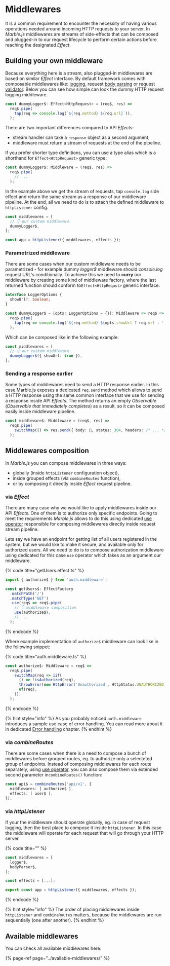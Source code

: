 # Middlewares

It is a common requirement to encounter the necessity of having various operations needed around incoming HTTP requests to your server. In _Marble.js_ middlewares are streams of side-effects that can be composed and plugged-in to our request lifecycle to perform certain actions before reaching the designated _Effect_.

## Building your own middleware

Because everything here is a stream, also plugged-in middlewares are based on similar _Effect_ interface. By default framework comes with composable middlewares like: [logging](../available-middlewares/logger.md), request [body parsing](../available-middlewares/body.md) or request [validator](../available-middlewares/joi.md). Below you can see how simple can look the dummy HTTP request logging middleware.

```typescript
const dummyLogger$: Effect<HttpRequest> = (req$, res) =>
  req$.pipe(
    tap(req => console.log(`${req.method} ${req.url}`)),
  );
```

There are two important differences compared to API _Effects_:

* stream handler can take a `response` object as a second argument,
* middleware must return a stream of requests at the end of the pipeline.

If you prefer shorter type definitions, you can use a type alias which is a shorthand for `Effect<HttpRequest>` generic type:

```typescript
const dummyLogger$: Middleware = (req$, res) =>
  req$.pipe(
    // ...
  );
```

In the example above we get the stream of requests, tap `console.log` side effect and return the same stream as a response of our middleware pipeline. At the end, all we need to do is to attach the defined middleware to `httpListener` config.

```typescript
const middlewares = [
  // 👇 our custom middleware 
  dummyLogger$,
];

const app = httpListener({ middlewares, effects });
```

### Parametrized middleware

There are some cases when our custom middleware needs to be parametrized - for example dummy _logger$_ middleware should _console.log_  request URL's conditionally. To achieve this we need to **curry** our middleware by creating some kind of middleware factory, where the last returned function should conform to`Effect<HttpRequst>` generic interface.

```typescript
interface LoggerOptions {
  showUrl?: boolean;
}

const dummyLogger$ = (opts: LoggerOptions = {}): Middleware => req$ =>
  req$.pipe(
    tap(req => console.log(`${req.method} ${opts.showUrl ? req.url : ''}`)),
  );
```

Which can be composed like in the following example:

```typescript
const middlewares = [
  // 👇 our custom middleware
  dummyLogger$({ showUrl: true }),
];
```

### Sending a response earlier

Some types of middlewares need to send a HTTP response earlier. In this case Marble.js exposes a dedicated `req.send` method which allows to send a HTTP response using the same common interface that we use for sending a response inside API _Effects_. The method returns an empty _Observable_ \(_Observable that immediately completes_\) as a result, so it can be composed easily inside middleware pipeline.

```typescript
const middleware$: Middleware = (req$, res) =>
  req$.pipe(
    switchMap(() => res.send({ body: 💩, status: 304, headers: /* ... */ }),
  );
```

## Middlewares composition

In _Marble.js_ you can compose middlewares in three ways:

* globally \(inside `httpListener` configuration object\),
* inside grouped effects \(via `combineRoutes` function\),
* or by composing it directly inside _Effect_ request pipeline.

### via _Effect_

There are many case why we would like to apply middlewares inside our API _Effects_. One of them is to authorize only specific endpoints. Going to meet the requirements _Marble.js_ allows to do this using dedicated [use operator](../api-reference-old/use.md) responsible for composing middlewares directly inside request stream pipeline.

Lets say we have an endpoint for getting list of all users registered in the system, but we would like to make it secure, and available only for authorized users. All we need to do is to compose authorization middleware using dedicated for this case `use` operator which takes as an argument our middleware.

{% code title="getUsers.effect.ts" %}
```typescript
import { authorize$ } from 'auth.middleware`;

const getUsers$: EffectFactory
  .matchPath('/')
  .matchType('GET')
  .use(req$ => req$.pipe(
    // 👇 middleware composition 
    use(authorize$),
    // ...
  );
```
{% endcode %}

Where example implementation of `authorize$` middleware can look like in the following snippet:

{% code title="auth.middleware.ts" %}
```typescript
const authorize$: Middleware = req$ =>
  req$.pipe(
    switchMap(req => iif(
      () => !isAuthorized(req),
      throwError(new HttpError('Unauthorized', HttpStatus.UNAUTHORIZED)),
      of(req),
    )),
  );
```
{% endcode %}

{% hint style="info" %}
As you probably noticed `auth.middleware` introduces a sample use case of error handling. You can read more about it in dedicated [Error handling](error-handling.md) chapter.
{% endhint %}

### via _combineRoutes_

There are some cases when there is a need to compose a bunch of middlewares before grouped routes, eg. to authorize only a selecteted group of endpoints. Instead of composing middlewares for each route separately, using [use operator](../api-reference-old/use.md), you can also compose them via extended second parameter in`combineRoutes()` function:

```typescript
const api$ = combineRoutes('api/v1', {
  middlewares: [ authorize$ ],
  effects: [ user$ ],
});
```

### via _httpListener_

If your the middleware should operate globally, eg. in case of request logging, then the best place to compose it inside `httpListener`. In this case the middleware will operate for each request that will go through your HTTP server.

{% code title="" %}
```typescript
const middlewares = [
  logger$,
  bodyParser$,
];

const effects = [...];

export const app = httpListener({ middlewares, effects });
```
{% endcode %}

{% hint style="info" %}
The order of placing middlewares inside `httpListener` and `combineRoutes` matters, because the middlewares are run sequentially \(one after another\). 
{% endhint %}

## Available middlewares

You can check all available middlewares here:

{% page-ref page="../available-middlewares/" %}



